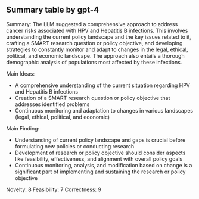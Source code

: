 ## Summary table by gpt-4
Summary: 
The LLM suggested a comprehensive approach to address cancer risks associated with HPV and Hepatitis B infections. This involves understanding the current policy landscape and the key issues related to it, crafting a SMART research question or policy objective, and developing strategies to constantly monitor and adapt to changes in the legal, ethical, political, and economic landscape. The approach also entails a thorough demographic analysis of populations most affected by these infections.

Main Ideas:
- A comprehensive understanding of the current situation regarding HPV and Hepatitis B infections
- Creation of a SMART research question or policy objective that addresses identified problems
- Continuous monitoring and adaptation to changes in various landscapes (legal, ethical, political, and economic) 

Main Finding:
- Understanding of current policy landscape and gaps is crucial before formulating new policies or conducting research
- Development of research or policy objective should consider aspects like feasibility, effectiveness, and alignment with overall policy goals
- Continuous monitoring, analysis, and modification based on change is a significant part of implementing and sustaining the research or policy objective 

Novelty: 8
Feasibility: 7
Correctness: 9